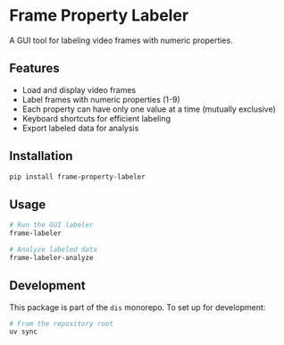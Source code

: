 # Frame Property Labeler

A GUI tool for labeling video frames with numeric properties.

## Features
- Load and display video frames
- Label frames with numeric properties (1-9)
- Each property can have only one value at a time (mutually exclusive)
- Keyboard shortcuts for efficient labeling
- Export labeled data for analysis

## Installation

```bash
pip install frame-property-labeler
```

## Usage

```bash
# Run the GUI labeler
frame-labeler

# Analyze labeled data
frame-labeler-analyze
```

## Development

This package is part of the `dis` monorepo. To set up for development:

```bash
# From the repository root
uv sync
```